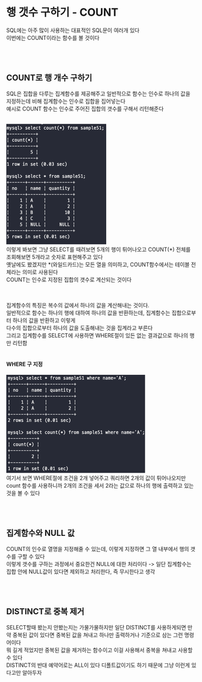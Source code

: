 # 행 갯수 구하기 - COUNT
SQL에는 아주 많이 사용하는 대표적인 SQL문이 여러개 있다 <br>
이번에는 COUNT이라는 함수를 볼 것이다 <br>
<br><br><br>


## COUNT로 행 개수 구하기
SQL은 집합을 다루는 집계함수를 제공해주고 일반적으로 함수는 인수로 하나의 값을 지정하는데 비해 집계함수는 인수로 집합을 집어넣는다 <br>
예시로 COUNT 함수는 인수로 주어진 집합의 갯수를 구해서 리턴해준다 <br><br>

![img.png](images/18-1.png)<br>
이렇게 봐보면 그냥 SELECT를 때려보면 5개의 행이 튀어나오고 COUNT(*) 전체를 조회해보면 5개라고 숫자로 표현해주고 있다 <br>
옛날에도 봤겠지만 *(와일드카드)는 모든 열을 의미하고, COUNT함수에서는 테이블 전체라는 의미로 사용된다 <br>
COUNT는 인수로 지정된 집합의 갯수로 계산되는 것이다 <br>
<br><br>

집계함수의 특징은 복수의 값에서 하나의 값을 계산해내는 것이다. <br>
일반적으로 함수는 하나의 행에 대하여 하나의 값을 반환하는데, 집계함수는 집합으로부터 하나의 값을 반환하고 이렇게 <br>
다수의 집합으로부터 하나의 값을 도출해내는 것을 집계라고 부른다 <br>
그리고 집계함수를 SELECT에 사용하면 WHERE절이 있든 없는 결과값으로 하나의 행만 리턴함 <br>
<br>

#### WHERE 구 지정
![img_1.png](images/18-2.png)
<br>여기서 보면 WHERE절에 조건을 2개 넣어주고 쿼리하면 2개의 값이 튀어나오지만 <br>
count 함수를 사용하니까 2개의 조건을 세서 2라는 값으로 하나의 행에 출력하고 있는 것을 볼 수 있다 <br>
<br><br><br>


## 집계함수와 NULL 값
COUNT의 인수로 열명을 지정해줄 수 있는데, 이렇게 지정하면 그 열 내부에서 행의 갯수를 구할 수 있다 <br>
이렇게 갯수를 구하는 과정에서 중요한건 NULL에 대한 처리이다 -> 일단 집계함수는 집합 안에 NULL값이 있다면 제외하고 처리한다, 즉 무시한다고 생각<br>
<br><br><br>


## DISTINCT로 중복 제거
SELECT할때 봤는지 안봤는지는 가물가물하지만 일단 DISTINCT를 사용하게되면 만약 중복된 값이 있다면 중복된 값을 쳐내고 하나만 출력하거나 기준으로 삼는 그런 명령어이다 <br>
뭐 길게 적었지만 중복된 값을 제거하는 함수이고 이걸 사용해서 중복을 쳐내고 사용할 수 있다 <br>
DISTINCT의 반대 예약어로는 ALL이 있다 디폴트값이기도 하기 때문에 그냥 이런게 있다고만 알아두자 <br>
<br><br><br>


<br><br><br><br><br><br><br><br><br><br>